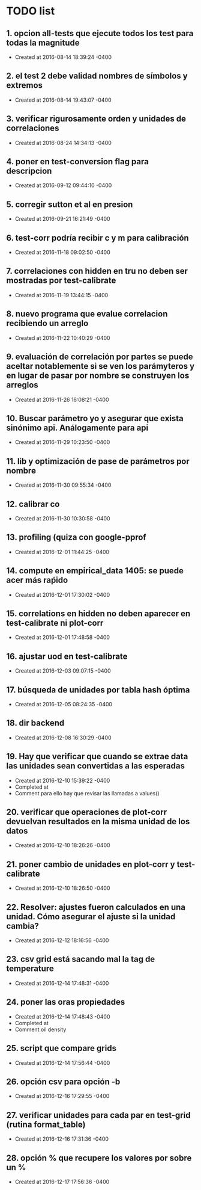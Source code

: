 # TODO list
## 1. opcion all-tests que ejecute todos los test para todas la magnitude
- Created at   2016-08-14 18:39:24 -0400

## 2. el test 2 debe validad nombres de símbolos y extremos
- Created at   2016-08-14 19:43:07 -0400

## 3. verificar rigurosamente orden y unidades de correlaciones
- Created at   2016-08-24 14:34:13 -0400

## 4. poner en test-conversion flag para descripcion
- Created at   2016-09-12 09:44:10 -0400

## 5. corregir sutton et al en presion
- Created at   2016-09-21 16:21:49 -0400

## 6. test-corr podría recibir c y m para calibración
- Created at   2016-11-18 09:02:50 -0400

## 7. correlaciones con hidden en tru no deben ser mostradas por test-calibrate
- Created at   2016-11-19 13:44:15 -0400

## 8. nuevo programa que evalue correlacion recibiendo un arreglo
- Created at   2016-11-22 10:40:29 -0400

## 9. evaluación de correlación por partes se puede aceltar notablemente si se ven los parámyteros y en lugar de pasar por nombre se construyen los arreglos
- Created at   2016-11-26 16:08:21 -0400

## 10. Buscar parámetro yo y asegurar que exista sinónimo api. Análogamente para api
- Created at   2016-11-29 10:23:50 -0400

## 11. lib y optimización de pase de parámetros por nombre
- Created at   2016-11-30 09:55:34 -0400

## 12. calibrar co
- Created at   2016-11-30 10:30:58 -0400

## 13. profiling (quiza con google-pprof
- Created at   2016-12-01 11:44:25 -0400

## 14. compute en empirical_data 1405: se puede acer más raṕido
- Created at   2016-12-01 17:30:02 -0400

## 15. correlations en hidden no deben aparecer en test-calibrate ni plot-corr
- Created at   2016-12-01 17:48:58 -0400

## 16. ajustar uod en test-calibrate
- Created at   2016-12-03 09:07:15 -0400

## 17. búsqueda de unidades por tabla hash óptima
- Created at   2016-12-05 08:24:35 -0400

## 18. dir backend
- Created at   2016-12-08 16:30:29 -0400

## 19. Hay que verificar que cuando se extrae data las unidades sean convertidas a las esperadas
- Created at   2016-12-10 15:39:22 -0400
- Completed at 
- Comment      para ello hay que revisar las llamadas a values()

## 20. verificar que operaciones de plot-corr devuelvan resultados en la misma unidad de los datos
- Created at   2016-12-10 18:26:26 -0400

## 21. poner cambio de unidades en plot-corr y test-calibrate
- Created at   2016-12-10 18:26:50 -0400

## 22. Resolver: ajustes fueron calculados en una unidad. Cómo asegurar el ajuste si la unidad cambia?
- Created at   2016-12-12 18:16:56 -0400

## 23. csv grid está sacando mal la tag de temperature
- Created at   2016-12-14 17:48:31 -0400

## 24. poner las oras propiedades
- Created at   2016-12-14 17:48:43 -0400
- Completed at 
- Comment      oil density

## 25. script que compare grids
- Created at   2016-12-14 17:56:44 -0400

## 26. opción csv para opción -b
- Created at   2016-12-16 17:29:55 -0400

## 27. verificar unidades para cada par en test-grid (rutina format_table)
- Created at   2016-12-16 17:31:36 -0400

## 28. opción % que recupere los valores por sobre un %
- Created at   2016-12-17 17:56:36 -0400


